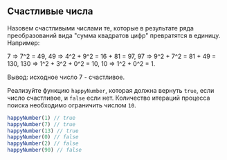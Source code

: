 ## Счастливые числа

Назовем счастливыми числами те, которые в результате ряда преобразований вида "сумма квадратов цифр" превратятся в единицу. Например:

7 => 7^2 = 49, 49 => 4^2 + 9^2 = 16 + 81 = 97, 97 => 9^2 + 7^2 = 81 + 49 = 130, 130 => 1^2 + 3^2 + 0^2 = 10, 10 => 1^2 + 0^2 = 1.

Вывод: исходное число 7 - счастливое.

Реализуйте функцию `happyNumber`, которая должна вернуть `true`, если число счастливое, и `false` если нет. Количество итераций процесса поиска необходимо ограничить числом `10`.

```js
happyNumber(1) // true
happyNumber(7) // true
happyNumber(13) // true
happyNumber(0) // false
happyNumber(2) // false
happyNumber(90) // false
```
